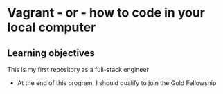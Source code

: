 # Vagrant - or - how to code in your local computer
## Learning objectives
This is my first repository as a full-stack engineer
* At the end of this program, I should qualify to join the Gold Fellowship

